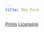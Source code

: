 ```yaml
---
title: Sky Fire
---
```

[Prints](https://pixels.com/featured/sky-fire-brady-lane.html)
[Licensing](https://licensing.pixels.com/featured/sky-fire-brady-lane.html)
